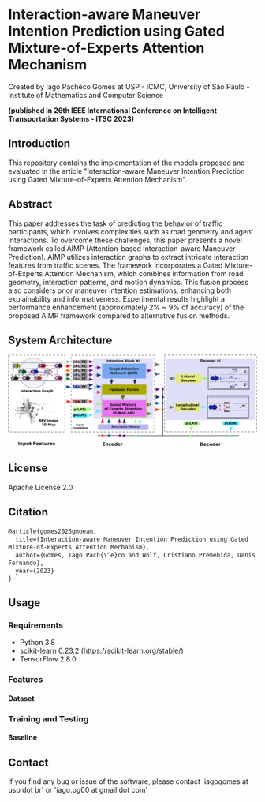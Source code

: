 # Interaction-aware Maneuver Intention Prediction using Gated Mixture-of-Experts Attention Mechanism

Created by Iago Pachêco Gomes at USP - ICMC, University of São Paulo - Institute of Mathematics and Computer Science

**(published in 26th IEEE International Conference on Intelligent Transportation Systems - ITSC 2023)**


## Introduction

This repository contains the implementation of the models proposed and evaluated in the article "Interaction-aware Maneuver Intention Prediction using Gated Mixture-of-Experts Attention Mechanism". 


## Abstract

This paper addresses the task of predicting the behavior of traffic participants, which involves complexities such as road geometry and agent interactions. To overcome these challenges, this paper presents a novel framework called AIMP (Attention-based Interaction-aware Maneuver Prediction). AIMP utilizes interaction graphs to extract intricate interaction features from traffic scenes. The framework incorporates a Gated Mixture-of-Experts Attention Mechanism, which combines information from road geometry, interaction patterns, and motion dynamics. This fusion process also considers prior maneuver intention estimations, enhancing both explainability and informativeness. Experimental results highlight a performance enhancement (approximately 2% ~ 9% of accuracy) of the proposed AIMP framework compared to alternative fusion methods.


## System Architecture

![Alt System Architecture](/images/model.png)

## License

Apache License 2.0

## Citation
``` 
@article{gomes2023gmoeam,
  title={Interaction-aware Maneuver Intention Prediction using Gated Mixture-of-Experts Attention Mechanism},
  author={Gomes, Iago Pach{\^e}co and Wolf, Cristiano Premebida, Denis Fernando},
  year={2023}
}
```

## Usage

### Requirements

- Python 3.8
- scikit-learn 0.23.2 (https://scikit-learn.org/stable/)
- TensorFlow 2.8.0

### Features

#### Dataset


### Training and Testing

#### Baseline


## Contact

If you find any bug or issue of the software, please contact 'iagogomes at usp dot br' or 'iago.pg00 at gmail dot com'


